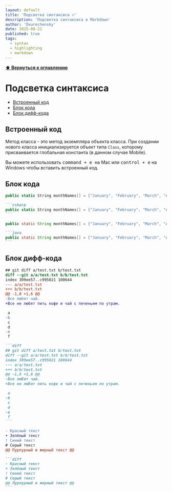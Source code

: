 ```yaml
---
layout: default
title: 'Подсветка синтаксиса 🔥'
description: 'Подсветка синтаксиса в Markdown'
author: 'Dvurechensky'
date: 2025-08-21
published: true
tags:
  - syntax
  - highlighting
  - markdown
---
```


**[⬆ Вернуться к оглавлению](../index.md)**

# Подсветка синтаксиса

- [Встроенный код](#встроенный-код)
- [Блок кода](#блок-кода)
- [Блок дифф-кода](#блок-дифф-кода)

## Встроенный код

Метод класса - это метод экземпляра объекта класса. При создании нового класса инициализируется объект типа `Class`, которому присваивается глобальная константа (в данном случае Mobile).

Вы можете использовать <kbd>command + e </kbd> на Mac или <kbd>control + e</kbd> на Windows чтобы вставить встроенный код.

## Блок кода

```csharp
public static String monthNames[] = {"January", "February", "March", "April", "May", "June", "July", "August", "September", "October", "November", "December"};
```

````md
```csharp
public static String monthNames[] = {"January", "February", "March", "April", "May", "June", "July", "August", "September", "October", "November", "December"};
```
````

```java
public static String monthNames[] = {"January", "February", "March", "April", "May", "June", "July", "August", "September", "October", "November", "December"};
```

````md
```java
public static String monthNames[] = {"January", "February", "March", "April", "May", "June", "July", "August", "September", "October", "November", "December"};
```
````

## Блок дифф-кода

```diff
## git diff a/test.txt b/test.txt
diff --git a/a/test.txt b/b/test.txt
index 309ee57..c995021 100644
--- a/a/test.txt
+++ b/b/test.txt
@@ -1,8 +1,6 @@
-Все любят чай.
+Все не любят пить кофе и чай с печеньем по утрам.

 a
-b
 c
 d
-e
 f
```

````md
```diff
## git diff a/test.txt b/test.txt
diff --git a/a/test.txt b/b/test.txt
index 309ee57..c995021 100644
--- a/a/test.txt
+++ b/b/test.txt
@@ -1,8 +1,6 @@
-Все любят чай.
+Все не любят пить кофе и чай с печеньем по утрам.

 a
-b
 c
 d
-e
 f
```
````

```diff
- Красный текст
+ Зелёный текст
! Синий текст
# Серый текст
@@ Пурпурный и жирный текст @@
```

````md
```diff
- Красный текст
+ Зелёный текст
! Синий текст
# Серый текст
@@ Пурпурный и жирный текст @@
```
````
